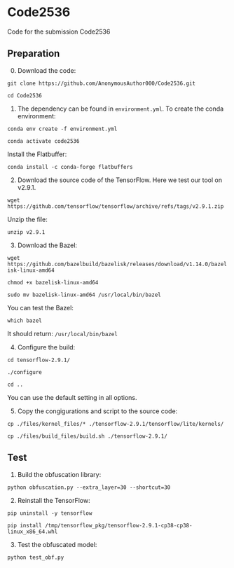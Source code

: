 # Code2536

Code for the submission Code2536

## Preparation

0. Download the code:

`git clone https://github.com/AnonymousAuthor000/Code2536.git`

`cd Code2536`

1. The dependency can be found in `environment.yml`. To create the conda environment:

`conda env create -f environment.yml`

`conda activate code2536`

Install the Flatbuffer:

`conda install -c conda-forge flatbuffers`

2. Download the source code of the TensorFlow. Here we test our tool on v2.9.1.

`wget https://github.com/tensorflow/tensorflow/archive/refs/tags/v2.9.1.zip`

Unzip the file:

`unzip v2.9.1`

3. Download the Bazel:

`wget https://github.com/bazelbuild/bazelisk/releases/download/v1.14.0/bazelisk-linux-amd64`

`chmod +x bazelisk-linux-amd64`

`sudo mv bazelisk-linux-amd64 /usr/local/bin/bazel`

You can test the Bazel:

`which bazel`

It should return:
`/usr/local/bin/bazel`

4. Configure the build:

`cd tensorflow-2.9.1/`

`./configure`

`cd ..`

You can use the default setting in all options.

5. Copy the congigurations and script to the source code:  

`cp ./files/kernel_files/* ./tensorflow-2.9.1/tensorflow/lite/kernels/`

`cp ./files/build_files/build.sh ./tensorflow-2.9.1/`

## Test

1. Build the obfuscation library:

`python obfuscation.py --extra_layer=30 --shortcut=30`

2. Reinstall the TensorFlow:

`pip uninstall -y tensorflow`

`pip install /tmp/tensorflow_pkg/tensorflow-2.9.1-cp38-cp38-linux_x86_64.whl`

3. Test the obfuscated model:

`python test_obf.py`
